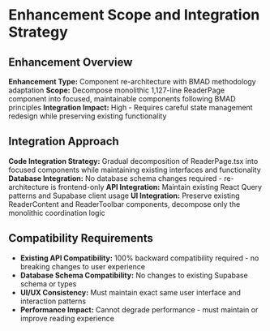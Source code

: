 # Enhancement Scope and Integration Strategy

## Enhancement Overview

**Enhancement Type:** Component re-architecture with BMAD methodology adaptation
**Scope:** Decompose monolithic 1,127-line ReaderPage component into focused, maintainable components following BMAD principles
**Integration Impact:** High - Requires careful state management redesign while preserving existing functionality

## Integration Approach

**Code Integration Strategy:** Gradual decomposition of ReaderPage.tsx into focused components while maintaining existing interfaces and functionality
**Database Integration:** No database schema changes required - re-architecture is frontend-only
**API Integration:** Maintain existing React Query patterns and Supabase client usage
**UI Integration:** Preserve existing ReaderContent and ReaderToolbar components, decompose only the monolithic coordination logic

## Compatibility Requirements

- **Existing API Compatibility:** 100% backward compatibility required - no breaking changes to user experience
- **Database Schema Compatibility:** No changes to existing Supabase schema or types
- **UI/UX Consistency:** Must maintain exact same user interface and interaction patterns
- **Performance Impact:** Cannot degrade performance - must maintain or improve reading experience
